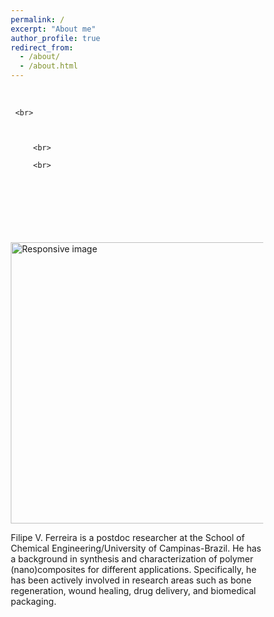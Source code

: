 ```yaml
---
permalink: /
excerpt: "About me"
author_profile: true
redirect_from: 
  - /about/
  - /about.html
---
```


<head>
<meta name="viewport" content="width=device-width, initial-scale=1">
<style>
* {
  box-sizing: border-box;
}

/* Create two equal columns that floats next to each other */
.column {
  float: left;
  width: 50%;
  padding: 10px;
  height: 300px; /* Should be removed. Only for demonstration */
}

/* Clear floats after the columns */
.row:after {
  content: "";
  display: table;
  clear: both;
}
</style>
</head>
<body>



<div class="row" style="background:transparent url('/images/tijolo.jpg') no-repeat center center /cover">
<br>



	 <br>



       	 <br>

		 <br>

 <br>



 </br>
	
	

 </br>

 </br>   
 </br>

 </br>
	<div class="column">
    <img class="img-circle" src="{{ site.baseurl }}images/azul.jpeg" alt="Responsive image" width="450">
  </div>
  <div class="column">
     <p>Filipe V. Ferreira is a postdoc researcher at the School of Chemical Engineering/University of Campinas-Brazil. He has a background in synthesis and characterization of polymer (nano)composites for different applications. Specifically, he has been actively involved in research areas such as bone regeneration, wound healing, drug delivery, and biomedical packaging.</p>
  </div>
</div>

</body>
